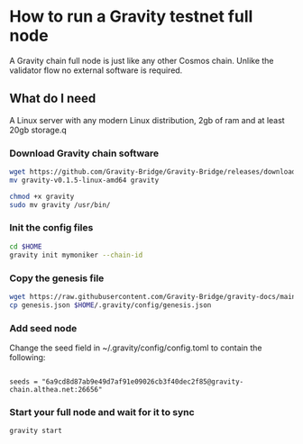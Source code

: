 # How to run a Gravity testnet full node

A Gravity chain full node is just like any other Cosmos chain.
Unlike the validator flow no external software is required.

## What do I need

A Linux server with any modern Linux distribution, 2gb of ram and at least 20gb storage.q

### Download Gravity chain software

```bash
wget https://github.com/Gravity-Bridge/Gravity-Bridge/releases/download/v1.0.0/gravity-v0.1.5-linux-amd64
mv gravity-v0.1.5-linux-amd64 gravity

chmod +x gravity
sudo mv gravity /usr/bin/
```

### Init the config files

```bash
cd $HOME
gravity init mymoniker --chain-id 
```

### Copy the genesis file

```bash
wget https://raw.githubusercontent.com/Gravity-Bridge/gravity-docs/main/genesis.json
cp genesis.json $HOME/.gravity/config/genesis.json
```

### Add seed node

Change the seed field in ~/.gravity/config/config.toml to contain the following:

```text

seeds = "6a9cd8d87ab9e49d7af91e09026cb3f40dec2f85@gravity-chain.althea.net:26656"

```

### Start your full node and wait for it to sync

```bash
gravity start
```
